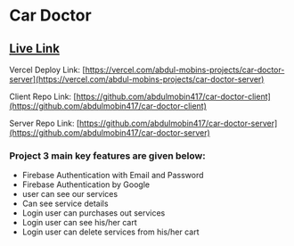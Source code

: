 # Car Doctor

## [ Live Link](https://car-doctor-1151f.web.app/)

Vercel Deploy Link: [https://vercel.com/abdul-mobins-projects/car-doctor-server](https://vercel.com/abdul-mobins-projects/car-doctor-server)

Client Repo Link: [https://github.com/abdulmobin417/car-doctor-client](https://github.com/abdulmobin417/car-doctor-client)

Server Repo Link: [https://github.com/abdulmobin417/car-doctor-server](https://github.com/abdulmobin417/car-doctor-server)

### Project 3 main key features are given below:

- Firebase Authentication with Email and Password
- Firebase Authentication by Google
- user can see our services
- Can see service details
- Login user can purchases out services
- Login user can see his/her cart
- Login user can delete services from his/her cart
